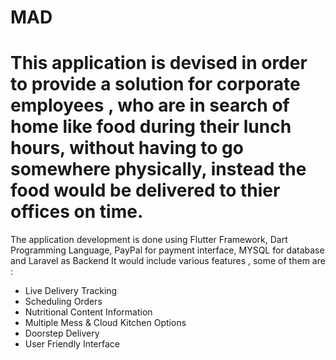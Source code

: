 # MAD

# This application is devised in order to provide a solution for corporate employees , who are in search  of home like food during their lunch hours, without having to go somewhere physically, instead the food would be delivered to thier offices on time. 
The application development is done using Flutter Framework, Dart Programming Language, PayPal for payment interface, MYSQL for database and Laravel as Backend 
It would include various features , some of them are :
- Live Delivery Tracking
- Scheduling Orders
- Nutritional Content Information
- Multiple Mess & Cloud Kitchen Options
- Doorstep Delivery
- User Friendly Interface
